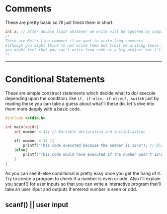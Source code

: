 # Comments

These are pretty basic so i'll just finish them in short.
```c
int x; // After double slash whatever we write will be ignored by compiler these are called comments.
/*
These are Multi-Line comment if we want to write long comments.
Although you might think to not write them but trust me writing these is extremely important,
you might feel that you can't write long code or a big project but i'll prove you wrong. you can and you will write a big program and when that happens these comments will save you.
*/
```

---

# Conditional Statements

These are simple construct statements which decide what to do/ execute depending upon the condition.
like ```if, if-else, if-elseif, switch``` just by reading these you can take a guess about what'll these do.
let's dive into them more deeply with a basic code.

```c
#include <stdio.h>

int main(void){
    int number = 12; // Variable declaration and initialization

    if( number = 12 ){
        printf("This code executed because the number is 12\n"); // block of code if condition was true
    }else{
        printf("This code would have executed if the number wasn't 12\n") // block of code if condition was false
    }
}
```
As you can see if-else conditional is pretty easy once you get the hang of it.
Try to create a program to check if a number is even or odd. Also i'll explain you scanf() for user inputs so that you can write a interactive program that'll take an user input and outputs if entered number is even or odd.

## scanf() || user input


